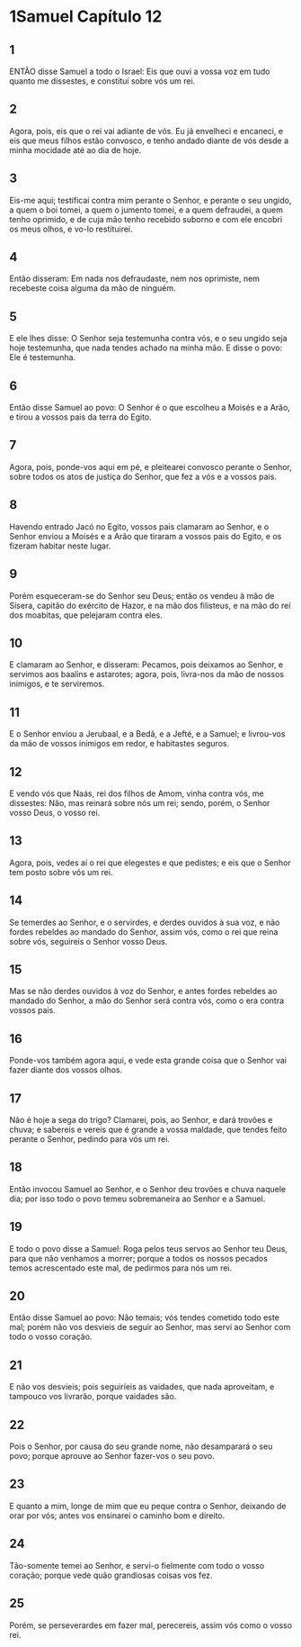 # 1Samuel Capítulo 12

## 1
ENTÃO disse Samuel a todo o Israel: Eis que ouvi a vossa voz em tudo quanto me dissestes, e constituí sobre vós um rei.

## 2
Agora, pois, eis que o rei vai adiante de vós. Eu já envelheci e encaneci, e eis que meus filhos estão convosco, e tenho andado diante de vós desde a minha mocidade até ao dia de hoje.

## 3
Eis-me aqui; testificai contra mim perante o Senhor, e perante o seu ungido, a quem o boi tomei, a quem o jumento tomei, e a quem defraudei, a quem tenho oprimido, e de cuja mão tenho recebido suborno e com ele encobri os meus olhos, e vo-lo restituirei.

## 4
Então disseram: Em nada nos defraudaste, nem nos oprimiste, nem recebeste coisa alguma da mão de ninguém.

## 5
E ele lhes disse: O Senhor seja testemunha contra vós, e o seu ungido seja hoje testemunha, que nada tendes achado na minha mão. E disse o povo: Ele é testemunha.

## 6
Então disse Samuel ao povo: O Senhor é o que escolheu a Moisés e a Arão, e tirou a vossos pais da terra do Egito.

## 7
Agora, pois, ponde-vos aqui em pé, e pleitearei convosco perante o Senhor, sobre todos os atos de justiça do Senhor, que fez a vós e a vossos pais.

## 8
Havendo entrado Jacó no Egito, vossos pais clamaram ao Senhor, e o Senhor enviou a Moisés e a Arão que tiraram a vossos pais do Egito, e os fizeram habitar neste lugar.

## 9
Porém esqueceram-se do Senhor seu Deus; então os vendeu à mão de Sísera, capitão do exército de Hazor, e na mão dos filisteus, e na mão do rei dos moabitas, que pelejaram contra eles.

## 10
E clamaram ao Senhor, e disseram: Pecamos, pois deixamos ao Senhor, e servimos aos baalins e astarotes; agora, pois, livra-nos da mão de nossos inimigos, e te serviremos.

## 11
E o Senhor enviou a Jerubaal, e a Bedã, e a Jefté, e a Samuel; e livrou-vos da mão de vossos inimigos em redor, e habitastes seguros.

## 12
E vendo vós que Naás, rei dos filhos de Amom, vinha contra vós, me dissestes: Não, mas reinará sobre nós um rei; sendo, porém, o Senhor vosso Deus, o vosso rei.

## 13
Agora, pois, vedes aí o rei que elegestes e que pedistes; e eis que o Senhor tem posto sobre vós um rei.

## 14
Se temerdes ao Senhor, e o servirdes, e derdes ouvidos à sua voz, e não fordes rebeldes ao mandado do Senhor, assim vós, como o rei que reina sobre vós, seguireis o Senhor vosso Deus.

## 15
Mas se não derdes ouvidos à voz do Senhor, e antes fordes rebeldes ao mandado do Senhor, a mão do Senhor será contra vós, como o era contra vossos pais.

## 16
Ponde-vos também agora aqui, e vede esta grande coisa que o Senhor vai fazer diante dos vossos olhos.

## 17
Não é hoje a sega do trigo? Clamarei, pois, ao Senhor, e dará trovões e chuva; e sabereis e vereis que é grande a vossa maldade, que tendes feito perante o Senhor, pedindo para vós um rei.

## 18
Então invocou Samuel ao Senhor, e o Senhor deu trovões e chuva naquele dia; por isso todo o povo temeu sobremaneira ao Senhor e a Samuel.

## 19
E todo o povo disse a Samuel: Roga pelos teus servos ao Senhor teu Deus, para que não venhamos a morrer; porque a todos os nossos pecados temos acrescentado este mal, de pedirmos para nós um rei.

## 20
Então disse Samuel ao povo: Não temais; vós tendes cometido todo este mal; porém não vos desvieis de seguir ao Senhor, mas servi ao Senhor com todo o vosso coração.

## 21
E não vos desvieis; pois seguiríeis as vaidades, que nada aproveitam, e tampouco vos livrarão, porque vaidades são.

## 22
Pois o Senhor, por causa do seu grande nome, não desamparará o seu povo; porque aprouve ao Senhor fazer-vos o seu povo.

## 23
E quanto a mim, longe de mim que eu peque contra o Senhor, deixando de orar por vós; antes vos ensinarei o caminho bom e direito.

## 24
Tão-somente temei ao Senhor, e servi-o fielmente com todo o vosso coração; porque vede quão grandiosas coisas vos fez.

## 25
Porém, se perseverardes em fazer mal, perecereis, assim vós como o vosso rei.

